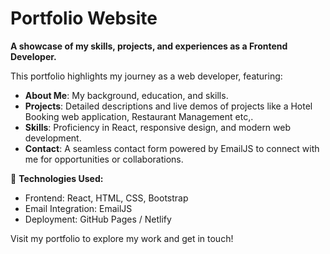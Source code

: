 # Portfolio Website  
**A showcase of my skills, projects, and experiences as a Frontend Developer.**  

This portfolio highlights my journey as a web developer, featuring:  
- **About Me**: My background, education, and skills.  
- **Projects**: Detailed descriptions and live demos of projects like a Hotel Booking web application, Restaurant Management etc,.  
- **Skills**: Proficiency in React, responsive design, and modern web development.  
- **Contact**: A seamless contact form powered by EmailJS to connect with me for opportunities or collaborations.  

🚀 **Technologies Used:**  
- Frontend: React, HTML, CSS, Bootstrap  
- Email Integration: EmailJS  
- Deployment: GitHub Pages / Netlify  

Visit my portfolio to explore my work and get in touch!  
